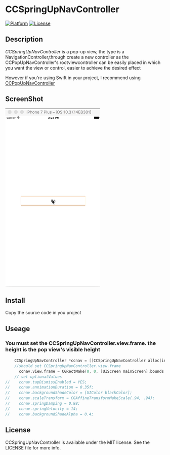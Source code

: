 # CCSpringUpNavController
[![Platform](http://img.shields.io/badge/platform-iOS-blue.svg?style=flat
             )](https://developer.apple.com/iphone/index.action)
[![License](http://img.shields.io/badge/license-MIT-lightgrey.svg?style=flat
            )](http://mit-license.org)

## Description
*CCSpringUpNavController* is a pop-up view, the type is a NavigationController,through create a new controller as the CCPopUpNavController's rootviewcontroller can be easily placed in which you want the view or control, easier to achieve the desired effect

However if you're using Swift in your project, I recommend using [CCPopUpNavController](https://github.com/jsaddnf/CCPopUpNavController)

## ScreenShot

<img src="demo.gif" alt="img" width="300px">

## Install

Copy the source code in you project

## Useage

### You must set the CCSpringUpNavController.view.frame. the height is the pop view's visible height

```objectivec
    CCSpringUpNavController *ccnav = [[CCSpringUpNavController alloc]initWithRootViewController:[[ShowUpViewController alloc]init]];
    //should set CCSpringUpNavController.view.frame
      ccnav.view.frame = CGRectMake(0, 0, [UIScreen mainScreen].bounds.size.width, 400);
    // set optionalValues
//    ccnav.tapDismissEnabled = YES;
//    ccnav.annimationDuration = 0.35f;
//    ccnav.backgroundShadeColor = [UIColor blackColor];
//    ccnav.scaleTransform = CGAffineTransformMakeScale(.94, .94);
//    ccnav.springDamping = 0.88;
//    ccnav.springVelocity = 14;
//    ccnav.backgroundShadeAlpha = 0.4;
```

## License

CCSpringUpNavController is available under the MIT license. See the LICENSE file for more info.
